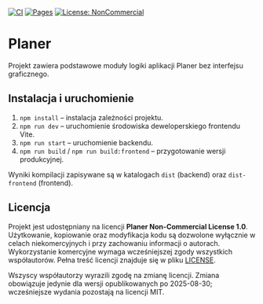 [![CI](https://github.com/iniemamocny/Planer/actions/workflows/ci.yml/badge.svg)](https://github.com/iniemamocny/Planer/actions/workflows/ci.yml)
[![Pages](https://github.com/iniemamocny/Planer/actions/workflows/pages.yml/badge.svg)](https://github.com/iniemamocny/Planer/actions/workflows/pages.yml)
[![License: NonCommercial](https://img.shields.io/badge/License-NonCommercial-blue.svg)](LICENSE)

# Planer

Projekt zawiera podstawowe moduły logiki aplikacji Planer bez interfejsu graficznego.

## Instalacja i uruchomienie

1. `npm install` – instalacja zależności projektu.
2. `npm run dev` – uruchomienie środowiska deweloperskiego frontendu Vite.
3. `npm run start` – uruchomienie backendu.
4. `npm run build` / `npm run build:frontend` – przygotowanie wersji produkcyjnej.

Wyniki kompilacji zapisywane są w katalogach `dist` (backend) oraz `dist-frontend` (frontend).

## Licencja

Projekt jest udostępniany na licencji **Planer Non-Commercial License 1.0**. Użytkowanie, kopiowanie oraz modyfikacja kodu są dozwolone wyłącznie w celach niekomercyjnych i przy zachowaniu informacji o autorach. Wykorzystanie komercyjne wymaga wcześniejszej zgody wszystkich współautorów. Pełna treść licencji znajduje się w pliku [LICENSE](LICENSE).

Wszyscy współautorzy wyrazili zgodę na zmianę licencji. Zmiana obowiązuje jedynie dla wersji opublikowanych po 2025-08-30; wcześniejsze wydania pozostają na licencji MIT.
